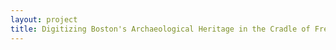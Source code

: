 ```yaml
--- 
layout: project 
title: Digitizing Boston's Archaeological Heritage in the Cradle of Freedom
---
```



